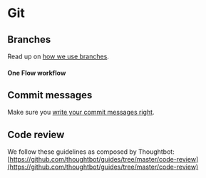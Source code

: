 # Git

## Branches

Read up on [how we use branches](branches/README.md).

#### One Flow workflow


## Commit messages

Make sure you [write your commit messages right](commit-message/README.md).


## Code review

We follow these guidelines as composed by Thoughtbot: [https://github.com/thoughtbot/guides/tree/master/code-review](https://github.com/thoughtbot/guides/tree/master/code-review)
